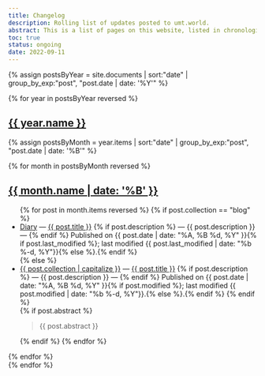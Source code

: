 ```yaml
---
title: Changelog
description: Rolling list of updates posted to umt.world.
abstract: This is a list of pages on this website, listed in chronological order of their addition. I hope to one day develop this page to be a much more useful and complete log of my productive output. I am not close to figuring it out. The [commit log](https://github.com/theinvertedform/umt.world/activity) represents a partial history of changes to the website code.
toc: true
status: ongoing
date: 2022-09-11
---
```


{% assign postsByYear = site.documents | sort:"date" | group_by_exp:"post", "post.date | date: '%Y'" %}

{% for year in postsByYear reversed %}
<section id="{{ year.name }}" class="level1">
  <h1 class="heading" id="{{ year.name }}">
  <a href="#{{ year.name }}">{{ year.name }}</a>
  </h1>

{% assign postsByMonth = year.items | sort:"date" | group_by_exp:"post", "post.date | date: '%B'" %}

{% for month in postsByMonth reversed %}
<section id="{{ year.name }}-{{ month.name | date: '%m' }}" class="level2">
  <h2 class="heading" id="{{ year.name }}-{{ month.name | date: '%m' }}">
  <a href="#{{ year.name }}-{{ month.name | date: '%m' }}">{{ month.name | date: '%B' }}</a> </h2>

  <ul>
{% for post in month.items reversed %}
{% if post.collection == "blog" %}
  <li id="{{ year.name }}-{{ month.name | date: '%m' }}-{{ post.date | date: '%d' }}">
  <a href="/{{ post.collection }}">Diary</a> &mdash; <a href="{{ post.url }}">{{ post.title }}</a> {% if post.description %} &mdash; <span class="post-description">{{ post.description }}</span> &mdash; {% endif %} Published on <time class="post-date" itemprop="datePublished">{{ post.date | date: "%A, %B %d, %Y" }}</time>{% if post.last_modified %}; last modified <time class="post-date" itemprop="dateModified">{{ post.last_modified | date: "%b %-d, %Y"}}</time>{% else %}.{% endif %}
  </li>
{% else %}
  <li id="{{ year.name }}-{{ month.name | date: '%m' }}-{{ post.date | date: '%d' }}">
  <a href="/{{ post.collection }}">{{ post.collection | capitalize }}</a> &mdash; <a href="{{ post.url }}">{{ post.title }}</a> {% if post.description %} &mdash; <span class="post-description">{{ post.description }}</span> &mdash; {% endif %} Published on <time class="post-date" itemprop="datePublished">{{ post.date | date: "%A, %B %d, %Y" }}</time>{% if post.modified %}; last modified <time class="post-date" itemprop="dateModified">{{ post.modified | date: "%b %-d, %Y"}}</time>.{% else %}.{% endif %}
{% endif %}
</li>
{% if post.abstract %}<aside class="abstract"><blockquote>{{ post.abstract }}</blockquote></aside>{% endif %}
{% endfor %}
  </ul>
</section>
{% endfor %}
</section>
{% endfor %}
